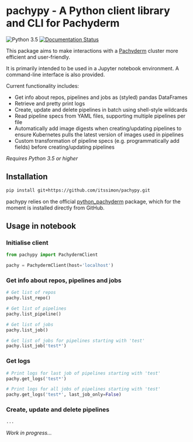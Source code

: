 # pachypy - A Python client library and CLI for Pachyderm

![Python 3.5](https://img.shields.io/badge/python-3.5+-blue.svg)
[![Documentation Status](https://readthedocs.org/projects/pachypy/badge/?version=latest)](https://pachypy.readthedocs.io/en/latest/?badge=latest)

This package aims to make interactions with a [Pachyderm](https://www.pachyderm.io) cluster more efficient and user-friendly.

It is primarily intended to be used in a Jupyter notebook environment. A command-line interface is also provided.

Current functionality includes:

- Get info about repos, pipelines and jobs as (styled) pandas DataFrames
- Retrieve and pretty print logs
- Create, update and delete pipelines in batch using shell-style wildcards
- Read pipeline specs from YAML files, supporting multiple pipelines per file
- Automatically add image digests when creating/updating pipelines to ensure Kubernetes pulls the latest version of images used in pipelines
- Custom transformation of pipeline specs (e.g. programmatically add fields) before creating/updating pipelines

*Requires Python 3.5 or higher*

## Installation

```bash
pip install git+https://github.com/itssimon/pachypy.git
```

pachypy relies on the official [python_pachyderm](https://github.com/pachyderm/python-pachyderm) package, which for the moment is installed directly from GitHub.

## Usage in notebook

### Initialise client

```python
from pachypy import PachydermClient

pachy = PachydermClient(host='localhost')
```

### Get info about repos, pipelines and jobs

```python
# Get list of repos
pachy.list_repo()

# Get list of pipelines
pachy.list_pipeline()

# Get list of jobs
pachy.list_job()

# Get list of jobs for pipelines starting with 'test'
pachy.list_job('test*')
```

### Get logs

```python
# Print logs for last job of pipelines starting with 'test'
pachy.get_logs('test*')

# Print logs for all jobs of pipelines starting with 'test'
pachy.get_logs('test*', last_job_only=False)
```

### Create, update and delete pipelines

```python
...
```

*Work in progress...*
